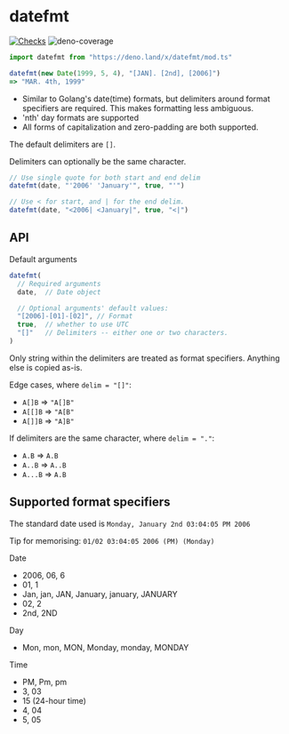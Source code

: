 # datefmt

[![Checks](https://github.com/hedyhli/deno-datefmt/actions/workflows/deno.yml/badge.svg)](https://github.com/hedyhli/deno-datefmt/actions/workflows/deno.yml)
![deno-coverage](https://img.shields.io/badge/Coverage-100%25-2ebb4e)

```js
import datefmt from "https://deno.land/x/datefmt/mod.ts"

datefmt(new Date(1999, 5, 4), "[JAN]. [2nd], [2006]")
=> "MAR. 4th, 1999"
```

- Similar to Golang's date(time) formats, but delimiters around format
  specifiers are required. This makes formatting less ambiguous.
- 'nth' day formats are supported
- All forms of capitalization and zero-padding are both supported.

The default delimiters are `[]`.

Delimiters can optionally be the same character.

```js
// Use single quote for both start and end delim
datefmt(date, "'2006' 'January'", true, "'")

// Use < for start, and | for the end delim.
datefmt(date, "<2006| <January|", true, "<|")
```

## API

Default arguments

```js
datefmt(
  // Required arguments
  date,  // Date object

  // Optional arguments' default values:
  "[2006]-[01]-[02]", // Format
  true,  // whether to use UTC
  "[]"   // Delimiters -- either one or two characters.
)
```

Only string within the delimiters are treated as format specifiers. Anything
else is copied as-is.

Edge cases, where `delim = "[]"`:
- `A[]B` => `"A[]B"`
- `A[[]B` => `"A[B"`
- `A[]]B` => `"A]B"`

If delimiters are the same character, where `delim = "."`:
- `A.B` => `A.B`
- `A..B` => `A..B`
- `A...B` => `A.B`

## Supported format specifiers

The standard date used is `Monday, January 2nd 03:04:05 PM 2006`

Tip for memorising: `01/02 03:04:05 2006 (PM) (Monday)`

Date
- 2006, 06, 6
- 01, 1
- Jan, jan, JAN, January, january, JANUARY
- 02, 2
- 2nd, 2ND

Day
- Mon, mon, MON, Monday, monday, MONDAY

Time
- PM, Pm, pm
- 3, 03
- 15 (24-hour time)
- 4, 04
- 5, 05
